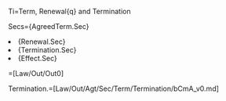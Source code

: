 Ti=Term, Renewal{q} and Termination

Secs={AgreedTerm.Sec}<li>{Renewal.Sec}<li>{Termination.Sec}<li>{Effect.Sec}

=[Law/Out/Out0]

Termination.=[Law/Out/Agt/Sec/Term/Termination/bCmA_v0.md]
